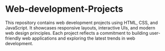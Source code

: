 # Web-development-Projects
This repository contains web development projects using HTML, CSS, and JavaScript. It showcases responsive layouts, interactive UIs, and modern web design principles. Each project reflects a commitment to building user-friendly web applications and exploring the latest trends in web development.
